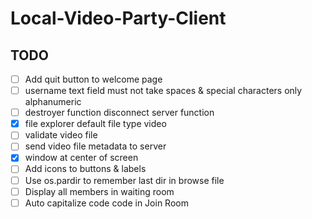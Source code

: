 # Local-Video-Party-Client

## TODO

- [ ] Add quit button to welcome page
- [ ] username text field must not take spaces & special characters only alphanumeric
- [ ] destroyer function disconnect server function
- [X] file explorer default file type video
- [ ] validate video file
- [ ] send video file metadata to server
- [X] window at center of screen
- [ ] Add icons to buttons & labels
- [ ] Use os.pardir to remember last dir in browse file
- [ ] Display all members in waiting room
- [ ] Auto capitalize code code in Join Room
